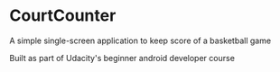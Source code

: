 # CourtCounter
A simple single-screen application to keep score of a basketball game

Built as part of Udacity's beginner android developer course
